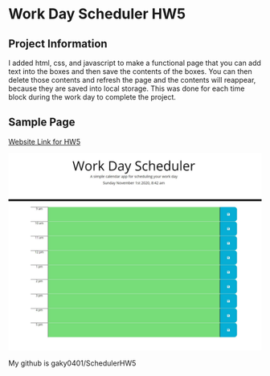 # Work Day Scheduler HW5

## Project Information
I added html, css, and javascript to make a functional page
that you can add text into the boxes and then save the contents of the
boxes. You can then delete those contents and refresh the page and the
contents will reappear, because they are saved into local storage.
This was done for each time block during the work day to complete the project.

## Sample Page

[Website Link for HW5](https://gaky0401.github.io/SchedulerHW5/)

![Homework5](/HW5.JPG)

My github is gaky0401/SchedulerHW5